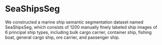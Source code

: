# SeaShipsSeg
We constructed a marine ship semantic segmentation dataset named SeaShipsSeg, which consists of 1200 manually finely labeled ship images of 6 principal ship types, including bulk cargo carrier, container ship, fishing boat, general cargo ship, ore carrier, and passenger ship.
